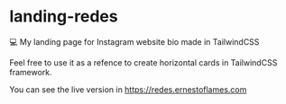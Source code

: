 # landing-redes
💻 My landing page for Instagram website bio made in TailwindCSS

Feel free to use it as a refence to create horizontal cards in TailwindCSS framework.

You can see the live version in https://redes.ernestoflames.com
